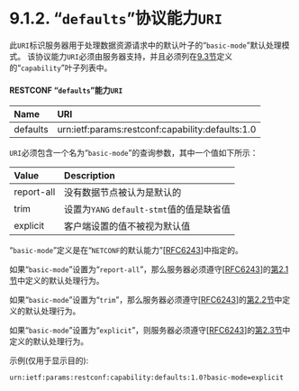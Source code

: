 # 9.1.2. “`defaults`”协议能力`URI`

此`URI`标识服务器用于处理数据资源请求中的默认叶子的“`basic-mode`”默认处理模式。 该协议能力`URI`必须由服务器支持，并且必须列在[9.3节](9.3.md)定义的“`capability`”叶子列表中。

#### RESTCONF “`defaults`”能力`URI`

| Name | URI |
| :------------- | :------------- |
| defaults | urn:ietf:params:restconf:capability:defaults:1.0 |

`URI`必须包含一个名为“`basic-mode`”的查询参数，其中一个值如下所示：

| Value | Description |
| :------------- | :------------- |
| report-all | 没有数据节点被认为是默认的 |
| trim | 设置为`YANG` `default-stmt`值的值是缺省值 |
| explicit | 客户端设置的值不被视为默认值 |


“`basic-mode`”定义是在“`NETCONF`的默认能力”[[RFC6243](https://tools.ietf.org/html/rfc6243)]中指定的。

如果“`basic-mode`”设置为“`report-all`”，那么服务器必须遵守[[RFC6243](https://tools.ietf.org/html/rfc6243)]的[第2.1节](https://tools.ietf.org/html/rfc6243#section-2.1)中定义的默认处理行为。

如果“`basic-mode`”设置为“`trim`”，那么服务器必须遵守[[RFC6243](https://tools.ietf.org/html/rfc6243)]的[第2.2节](https://tools.ietf.org/html/rfc6243#section-2.2)中定义的默认处理行为。

如果“`basic-mode`”设置为“`explicit`”，则服务器必须遵守[[RFC6243](https://tools.ietf.org/html/rfc6243)]的[第2.3节](https://tools.ietf.org/html/rfc6243#section-2.3)中定义的默认处理行为。

示例(仅用于显示目的):

```
urn:ietf:params:restconf:capability:defaults:1.0?basic-mode=explicit
```
